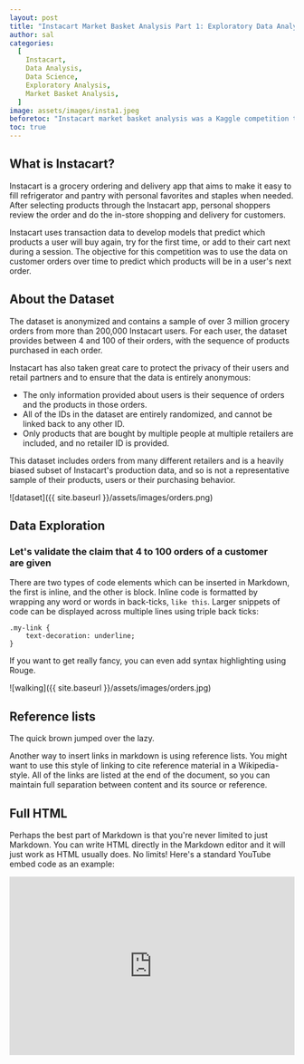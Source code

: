 ```yaml
---
layout: post
title: "Instacart Market Basket Analysis Part 1: Exploratory Data Analysis"
author: sal
categories:
  [
    Instacart,
    Data Analysis,
    Data Science,
    Exploratory Analysis,
    Market Basket Analysis,
  ]
image: assets/images/insta1.jpeg
beforetoc: "Instacart market basket analysis was a Kaggle competition that was opened early 2016 and was conducted by Instacart."
toc: true
---
```


## What is Instacart?

Instacart is a grocery ordering and delivery app that aims to make it easy to fill refrigerator and pantry with personal favorites and staples when needed. After selecting products through the Instacart app, personal shoppers review the order and do the in-store shopping and delivery for customers.

Instacart uses transaction data to develop models that predict which products a user will buy again, try for the first time, or add to their cart next during a session. The objective for this competition was to use the data on customer orders over time to predict which products will be in a user's next order.

## About the Dataset

The dataset is anonymized and contains a sample of over 3 million grocery orders from more than 200,000 Instacart users. For each user, the dataset provides between 4 and 100 of their orders, with the sequence of products purchased in each order.

Instacart has also taken great care to protect the privacy of their users and retail partners and to ensure that the data is entirely anonymous:

<ul>
<li>
The only information provided about users is their sequence of orders and the products in those orders.</li>
<li>
All of the IDs in the dataset are entirely randomized, and cannot be linked back to any other ID.</li>
<li>
Only products that are bought by multiple people at multiple retailers are included, and no retailer ID is provided.</li>
</ul>

This dataset includes orders from many different retailers and is a heavily biased subset of Instacart's production data, and so is not a representative sample of their products, users or their purchasing behavior.

![dataset]({{ site.baseurl }}/assets/images/orders.png)

## Data Exploration

### Let's validate the claim that 4 to 100 orders of a customer are given

There are two types of code elements which can be inserted in Markdown, the first is inline, and the other is block. Inline code is formatted by wrapping any word or words in back-ticks, `like this`. Larger snippets of code can be displayed across multiple lines using triple back ticks:

```
.my-link {
    text-decoration: underline;
}
```

If you want to get really fancy, you can even add syntax highlighting using Rouge.

![walking]({{ site.baseurl }}/assets/images/orders.jpg)

## Reference lists

The quick brown jumped over the lazy.

Another way to insert links in markdown is using reference lists. You might want to use this style of linking to cite reference material in a Wikipedia-style. All of the links are listed at the end of the document, so you can maintain full separation between content and its source or reference.

## Full HTML

Perhaps the best part of Markdown is that you're never limited to just Markdown. You can write HTML directly in the Markdown editor and it will just work as HTML usually does. No limits! Here's a standard YouTube embed code as an example:

<p><iframe style="width:100%;" height="315" src="https://www.youtube.com/embed/Cniqsc9QfDo?rel=0&amp;showinfo=0" frameborder="0" allowfullscreen></iframe></p>

